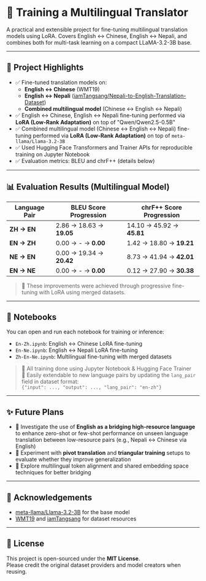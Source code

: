 # 🧠 Training a Multilingual Translator

A practical and extensible project for fine-tuning multilingual translation models using LoRA. Covers English ↔ Chinese, English ↔ Nepali, and combines both for multi-task learning on a compact LLaMA-3.2-3B base.

---

## 🚀 Project Highlights

- ✅ Fine-tuned translation models on:
  - **English ↔ Chinese** (WMT19)
  - **English ↔ Nepali** ([iamTangsang/Nepali-to-English-Translation-Dataset](https://huggingface.co/datasets/iamTangsang/Nepali-to-English-Translation-Dataset))
  - **Combined multilingual model** (Chinese ↔ English ↔ Nepali)
- ✅ English ↔ Chinese, English ↔ Nepali fine-tuning performed via **LoRA (Low-Rank Adaptation)** on top of "Qwen/Qwen2.5-0.5B"
- ✅ Combined multilingual model (Chinese ↔ English ↔ Nepali) fine-tuning performed via **LoRA (Low-Rank Adaptation)** on top of `meta-llama/Llama-3.2-3B`
- ✅ Used Hugging Face Transformers and Trainer APIs for reproducible training on Jupyter Notebook
- ✅ Evaluation metrics: BLEU and chrF++ (details below)

---

## 📊 Evaluation Results (Multilingual Model)

| Language Pair | BLEU Score Progression        | chrF++ Score Progression      |
|---------------|-------------------------------|-------------------------------|
| **ZH → EN**   | 2.86 → 18.63 → **19.05**      | 14.10 → 45.92 → **45.81**     |
| **EN → ZH**   | 0.00 → - → **0.00**           | 1.42 → 18.80 → **19.21**      |
| **NE → EN**   | 0.00 → 19.34 → **20.42**      | 8.73 → 41.94 → **42.01**      |
| **EN → NE**   | 0.00 → - → **0.00**           | 0.12 → 27.90 → **30.38**      |

> 📎 These improvements were achieved through progressive fine-tuning with LoRA using merged datasets.

---

## 📁 Notebooks

You can open and run each notebook for training or inference:

- `En-Zh.ipynb`: English ↔ Chinese LoRA fine-tuning
- `En-Ne.ipynb`: English ↔ Nepali LoRA fine-tuning
- `Zh-En-Ne.ipynb`: Multilingual fine-tuning with merged datasets

> 🧪 All training done using Jupyter Notebook & Hugging Face Trainer  
> 🧠 Easily extendable to new language pairs by updating the `lang_pair` field in dataset format:  
> `{"input": ..., "output": ..., "lang_pair": "en-zh"}`

---

## ✨ Future Plans

- 🔄 Investigate the use of **English as a bridging high-resource language** to enhance zero-shot or few-shot performance on unseen language translation between low-resource pairs (e.g., Nepali ↔ Chinese via English)
- 🧪 Experiment with **pivot translation** and **triangular training** setups to evaluate whether they improve generalization
- 🔗 Explore multilingual token alignment and shared embedding space techniques for better bridging

---

## 🙏 Acknowledgements

- [meta-llama/Llama-3.2-3B](https://huggingface.co/meta-llama/Llama-3.2-3B) for the base model
- [WMT19](https://huggingface.co/datasets/wmt/wmt19) and [iamTangsang](https://huggingface.co/datasets/iamTangsang/Nepali-to-English-Translation-Dataset) for dataset resources

---

## 📄 License

This project is open-sourced under the **MIT License**.  
Please credit the original dataset providers and model creators when reusing.
